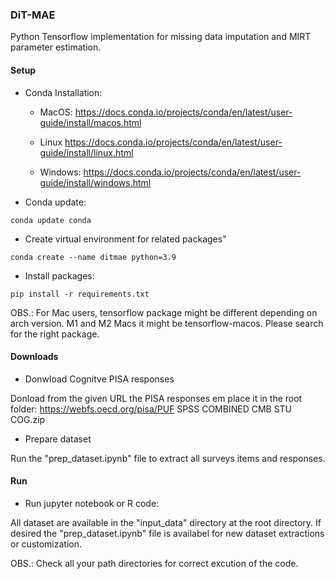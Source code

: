 ### DiT-MAE

Python Tensorflow implementation for missing data imputation and MIRT parameter estimation.

#### Setup

- Conda Installation:
    - MacOS:
    https://docs.conda.io/projects/conda/en/latest/user-guide/install/macos.html

    - Linux
    https://docs.conda.io/projects/conda/en/latest/user-guide/install/linux.html

    - Windows:
    https://docs.conda.io/projects/conda/en/latest/user-guide/install/windows.html


- Conda update:

```shell
conda update conda
```

- Create virtual environment for related packages"

```shell
conda create --name ditmae python=3.9
```

- Install packages:

```shell
pip install -r requirements.txt
```

OBS.: For Mac users, tensorflow package might be different depending on arch version. M1 and M2 Macs it might be tensorflow-macos. Please
search for the right package.

#### Downloads

- Donwload Cognitve PISA responses

Donload from the given URL the PISA responses em place it in the root folder: https://webfs.oecd.org/pisa/PUF SPSS COMBINED CMB STU COG.zip

- Prepare dataset

Run the "prep_dataset.ipynb" file to extract all surveys items and responses.

#### Run

- Run jupyter notebook or R code:

All dataset are available in the "input_data" directory at the root directory. If desired the "prep_dataset.ipynb" file is availabel for new dataset extractions or customization.

OBS.: Check all your path directories for correct excution of the code.

